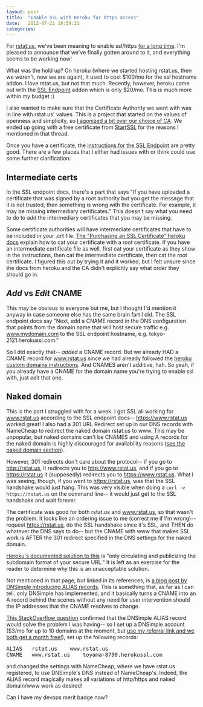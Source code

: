 ```yaml
---
layout: post
title:  "Enable SSL with Heroku for https access"
date:   2012-07-21 18:59:31
categories:
---
```


For <a href="https://rstat.us">rstat.us</a>, we've been meaning to enable ssl/https <a href="https://github.com/hotsh/rstat.us/issues/89">for a long time</a>. I'm pleased to announce that we've finally gotten around to it, and everything seems to be working now!

What was the hold up? On heroku (where we started hosting rstat.us, then we weren't, now we are again), it used to cost $100/mo for the ssl hostname addon. I love rstat.us, but not that much. Recently, however, heroku came out with the <a href="https://devcenter.heroku.com/articles/ssl-endpoint">SSL Endpoint</a> addon which is only $20/mo. This is much more within my budget :)

I also wanted to make sure that the Certificate Authority we went with was in line with rstat.us' values. This is a project that started on the values of openness and simplicity, so <a href="http://librelist.com/browser//rstatus/2012/7/10/certificate-authority/">I agonized a bit over our choice of CA</a>. We ended up going with a free certificate from <a href="https://www.startssl.com/">StartSSL</a> for the reasons I mentioned in that thread.

Once you have a certificate, the <a href="https://devcenter.heroku.com/articles/ssl-endpoint">instructions for the SSL Endpoint</a> are pretty good. There are a few places that I either had issues with or think could use some further clarification:

<h2>Intermediate certs</h2>

In the SSL endpoint docs, there's a part that says "If you have uploaded a certificate that was signed by a root authority but you get the message that it is not trusted, then something is wrong with the certificate. For example, it may be missing intermediary certificates." This doesn't say what you need to do to add the intermediary certificates that you may be missing.

Some certificate authorities will have intermediate certificates that have to be included in your .crt file. <a href="https://devcenter.heroku.com/articles/ssl-certificate">The "Purchasing an SSL Certificate" heroku docs</a> explain how to cat your certificate with a root certificate. If you have an intermediate certificate file as well, first cat your certificate as they show in the instructions, then cat the intermediate certificate, then cat the root certificate. I figured this out by trying it and it worked, but I felt unsure since the docs from heroku and the CA didn't explicitly say what order they should go in.

<h2><em>Add</em> vs <em>Edit</em> CNAME</h2>

This may be obvious to everyone but me, but I thought I'd mention it anyway in case someone else has the same brain fart I did. The SSL endpoint docs say "Next, add a CNAME record in the DNS configuration that points from the domain name that will host secure traffic e.g. www.mydomain.com to the SSL endpoint hostname, e.g. tokyo-2121.herokussl.com."

So I did exactly that-- <em>added</em> a CNAME record. But we already HAD a CNAME record for www.rstat.us since we had already followed the <a href="https://devcenter.heroku.com/articles/custom-domains">heroku custom domains instructions</a>. And CNAMES aren't additive, hah. So yeah, if you already have a CNAME for the domain name you're trying to enable ssl with, just <em>edit</em> that one.

<h2>Naked domain</h2>

This is the part I struggled with for a week. I got SSL all working for www.rstat.us according to the SSL endpoint docs-- https://www.rstat.us worked great! I also had a 301 URL Redirect set up in our DNS records with NameCheap to redirect the naked domain rstat.us to www. This may be unpopular, but naked domains can't be CNAMES and using A records for the naked domain is highly discouraged for availability reasons (<a href="https://devcenter.heroku.com/articles/custom-domains">see the naked domain section</a>).

However, 301 redirects don't care about the protocol-- if you go to http://rstat.us, it redirects you to http://www.rstat.us, and if you go to https://rstat.us it (supposedly) redirects you to https://www.rstat.us. What I was seeing, though, if you went to https://rstat.us, was that the SSL handshake would just hang. This was very visible when doing a `curl -v https://rstat.us` on the command line-- it would just get to the SSL handshake and wait forever.

The certificate was good for both rstat.us and www.rstat.us, so that wasn't the problem. It looks like an ordering issue to me (correct me if I'm wrong)-- request https://rstat.us, do the SSL handshake since it's SSL, and THEN do whatever the DNS says to do-- but the CNAME with www that makes SSL work is AFTER the 301 redirect specified in the DNS settings for the naked domain.

<a href="https://devcenter.heroku.com/articles/avoiding-naked-domains-dns-arecords">Heroku's documented solution to this</a> is "only circulating and publicizing the subdomain format of your secure URL." It is left as an exercise for the reader to determine why this is an unacceptable solution.

Not mentioned in that page, but linked in its references, is <a href="http://blog.dnsimple.com/zone-apex-naked-domain-alias-that-works/">a blog post by DNSimple introducing ALIAS records</a>. This is something that, as far as I can tell, only DNSimple has implemented, and it basically turns a CNAME into an A record behind the scenes without any need for user intervention should the IP addresses that the CNAME resolves to change.

<a href="http://stackoverflow.com/questions/6701549/heroku-ssl-on-root-domain">This StackOverflow question</a> confirmed that the DNSimple ALIAS record would solve the problem I was having-- so I set up a DNSimple account ($3/mo for up to 10 domains at the moment, but <a href="https://dnsimple.com/r/c5d138eb58833f">use my referral link and we both get a month free!</a></shameless-rstatus-promotion>), set up the following records:

<pre>
ALIAS 	rstat.us 	www.rstat.us
CNAME 	www.rstat.us 	toyama-8790.herokussl.com
</pre>

and changed the settings with NameCheap, where we have rstat.us registered, to use DNSimple's DNS instead of NameCheap's. Indeed, the ALIAS record magically makes all variations of http/https and naked domain/www work as desired!

Can I have my devops merit badge now?